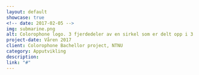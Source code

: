 ```yaml
---
layout: default
showcase: true
<!-- date: 2017-02-05 -->
img: submarine.png
alt: Colorophone logo. 3 fjerdedeler av en sirkel som er delt opp i 3  Med fargene blå, rød og grønn.
project-date: Våren 2017
client: Colorophone Bachellor project, NTNU
category: Apputvikling
description: 
link: "#"
---
```

